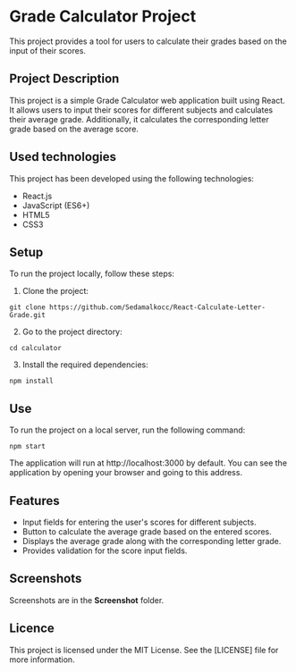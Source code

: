# Grade Calculator Project

This project provides a tool for users to calculate their grades based on the input of their scores.

## Project Description

This project is a simple Grade Calculator web application built using React. It allows users to input their scores for different subjects and calculates their average grade. Additionally, it calculates the corresponding letter grade based on the average score.

## Used technologies

This project has been developed using the following technologies:

- React.js
- JavaScript (ES6+)
- HTML5
- CSS3

## Setup

To run the project locally, follow these steps:

1. Clone the project:

```
git clone https://github.com/Sedamalkocc/React-Calculate-Letter-Grade.git
```

2. Go to the project directory:

```
cd calculator
```

3. Install the required dependencies:

```
npm install
```

## Use

To run the project on a local server, run the following command:

```
npm start
```

The application will run at http://localhost:3000 by default. You can see the application by opening your browser and going to this address.

## Features

- Input fields for entering the user's scores for different subjects.
- Button to calculate the average grade based on the entered scores.
- Displays the average grade along with the corresponding letter grade.
- Provides validation for the score input fields.

## Screenshots

Screenshots are in the **Screenshot** folder.

## Licence

This project is licensed under the MIT License. See the [LICENSE] file for more information.
